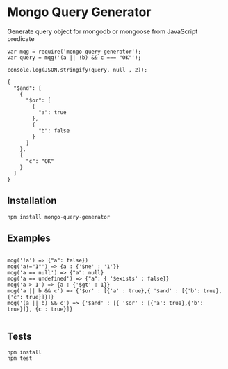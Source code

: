 # Mongo Query Generator
Generate query object for mongodb or mongoose from JavaScript predicate

```
var mqg = require('mongo-query-generator');
var query = mqg('(a || !b) && c === "OK"');

console.log(JSON.stringify(query, null , 2));
```

```
{
  "$and": [
    {
      "$or": [
        {
          "a": true
        },
        {
          "b": false
        }
      ]
    },
    {
      "c": "OK"
    }
  ]
}
```
## Installation
```
npm install mongo-query-generator
```

## Examples

```

mqg('!a') => {"a": false})
mqg('a!="1"') => {a : {'$ne' : '1'}}
mqg('a == null') => {"a": null}
mqg('a == undefined') => {"a": { '$exists' : false}}
mqg('a > 1') => {a : {'$gt' : 1}}
mqg('a || b && c') => {'$or' : [{'a' : true},{ '$and' : [{'b': true},{'c': true}]}]}
mqg('(a || b) && c') => {'$and' : [{ '$or' : [{'a': true},{'b': true}]}, {c : true}]}


```

## Tests
```
npm install
npm test
```
